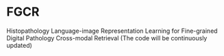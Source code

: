 # FGCR
Histopathology Language-image Representation Learning for Fine-grained Digital Pathology Cross-modal Retrieval
(The code will be continuously updated)
